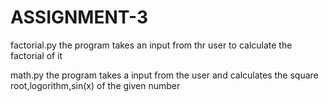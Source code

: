 # ASSIGNMENT-3
factorial.py
the program takes an input from thr user to calculate the factorial of it

math.py
the program takes a input from the user and calculates the square root,logorithm,sin(x) of the given number
